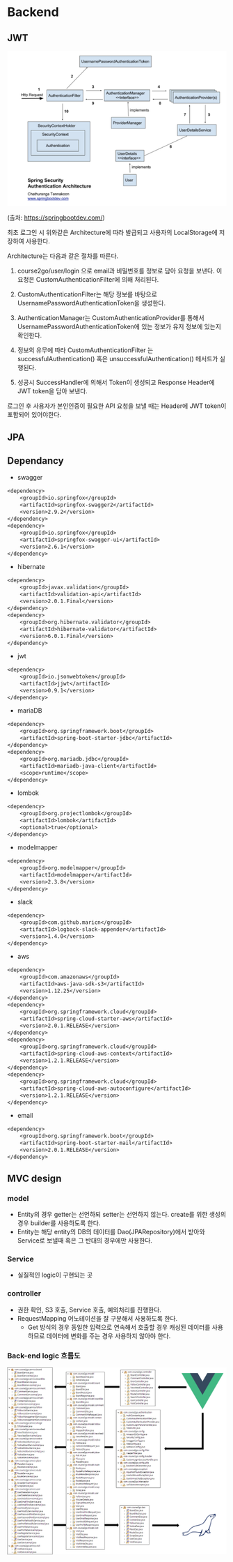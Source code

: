 # Backend

## JWT
![Classes](../documentation/img/SecurityFlow.png)

(출처: https://springbootdev.com/)

최초 로그인 시 위와같은 Architecture에 따라 발급되고 사용자의 LocalStorage에 저장하여 사용한다.

Architecture는 다음과 같은 절차를 따른다.

1. course2go/user/login 으로 email과 비밀번호를 정보로 담아 요청을 보낸다. 이 요청은 CustomAuthenticationFilter에 의해 처리된다.

2. CustomAuthenticationFilter는 해당 정보를 바탕으로 UsernamePasswordAuthenticationToken을 생성한다.

3. AuthenticationManager는 CustomAuthenticationProvider를 통해서 UsernamePasswordAuthenticationToken에 있는 정보가 유저 정보에 있는지 확인한다. 

4. 정보의 유무에 따라 CustomAuthenticationFilter 는 successfulAuthentication() 혹은 unsuccessfulAuthentication() 메서드가 실행된다.

5. 성공시 SuccessHandler에 의해서 Token이 생성되고 Response Header에 JWT token을 담아 보낸다.



로그인 후 사용자가 본인인증이 필요한 API 요청을 보낼 때는 Header에 JWT token이 포함되어 있어야한다. 



## JPA

## Dependancy
* swagger
```
<dependency>
    <groupId>io.springfox</groupId>
    <artifactId>springfox-swagger2</artifactId>
    <version>2.9.2</version>
</dependency>
<dependency>
    <groupId>io.springfox</groupId>
    <artifactId>springfox-swagger-ui</artifactId>
    <version>2.6.1</version>
</dependency>
```
* hibernate
```
<dependency>
    <groupId>javax.validation</groupId>
    <artifactId>validation-api</artifactId>
    <version>2.0.1.Final</version>
</dependency>
<dependency>
    <groupId>org.hibernate.validator</groupId>
    <artifactId>hibernate-validator</artifactId>
    <version>6.0.1.Final</version>
</dependency>
```
* jwt
```
<dependency>
    <groupId>io.jsonwebtoken</groupId>
    <artifactId>jjwt</artifactId>
    <version>0.9.1</version>
</dependency>
```
* mariaDB
```
<dependency>
    <groupId>org.springframework.boot</groupId>
    <artifactId>spring-boot-starter-jdbc</artifactId>
</dependency>
<dependency>
    <groupId>org.mariadb.jdbc</groupId>
    <artifactId>mariadb-java-client</artifactId>
    <scope>runtime</scope>
</dependency>
```
* lombok
```
<dependency>
    <groupId>org.projectlombok</groupId>
    <artifactId>lombok</artifactId>
    <optional>true</optional>
</dependency>
```
* modelmapper
```
<dependency>
    <groupId>org.modelmapper</groupId>
    <artifactId>modelmapper</artifactId>
    <version>2.3.8</version>
</dependency>
```
* slack
```
<dependency>
    <groupId>com.github.maricn</groupId>
    <artifactId>logback-slack-appender</artifactId>
    <version>1.4.0</version>
</dependency>
```
* aws
```
<dependency>
    <groupId>com.amazonaws</groupId>
    <artifactId>aws-java-sdk-s3</artifactId>
    <version>1.12.25</version>
</dependency>
<dependency>
    <groupId>org.springframework.cloud</groupId>
    <artifactId>spring-cloud-starter-aws</artifactId>
    <version>2.0.1.RELEASE</version>
</dependency>
<dependency>
    <groupId>org.springframework.cloud</groupId>
    <artifactId>spring-cloud-aws-context</artifactId>
    <version>1.2.1.RELEASE</version>
</dependency>
<dependency>
    <groupId>org.springframework.cloud</groupId>
    <artifactId>spring-cloud-aws-autoconfigure</artifactId>
    <version>1.2.1.RELEASE</version>
</dependency>
```
* email
```
<dependency>
    <groupId>org.springframework.boot</groupId>
    <artifactId>spring-boot-starter-mail</artifactId>
    <version>2.0.1.RELEASE</version>
</dependency>
```
## MVC design

### model
* Entity의 경우 getter는 선언하되 setter는 선언하지 않는다. create를 위한 생성의 경우 builder를 사용하도록 한다.
* Entity는 해당 entity의 DB의 데이터를 Dao(JPARepository)에서 받아와 Service로 보낼때 혹은 그 반대의 경우에만 사용한다.

### Service
* 실질적인 logic이 구현되는 곳

### controller
* 권한 확인, S3 호출, Service 호출, 예외처리를 진행한다.
* RequestMapping 어노테이션을 잘 구분해서 사용하도록 한다.
    * Get 방식의 경우 동일한 입력으로 연속해서 호출할 경우 캐싱된 데이터를 사용하므로 데이터에 변화를 주는 경우 사용하지 않아야 한다.

### Back-end logic 흐름도
![Classes](../documentation/img/BackendFlow.png)
